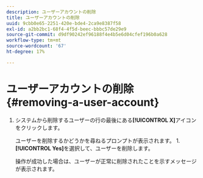 ```yaml
---
description: ユーザーアカウントの削除
title: ユーザーアカウントの削除
uuid: 9cbb0e65-2251-420e-bde4-2ca9e8387f58
exl-id: a2bb2bc1-68f4-4f5d-beec-bbbc57de29e9
source-git-commit: d9df90242ef96188f4e4b5e6d04cfef196b0a628
workflow-type: tm+mt
source-wordcount: '67'
ht-degree: 17%

---
```


# ユーザーアカウントの削除{#removing-a-user-account}

1. システムから削除するユーザーの行の最後にある&#x200B;**[!UICONTROL X]**&#x200B;アイコンをクリックします。

   ユーザーを削除するかどうかを尋ねるプロンプトが表示されます。 1. **[!UICONTROL Yes]**&#x200B;を選択して、ユーザーを削除します。

   操作が成功した場合は、ユーザーが正常に削除されたことを示すメッセージが表示されます。
